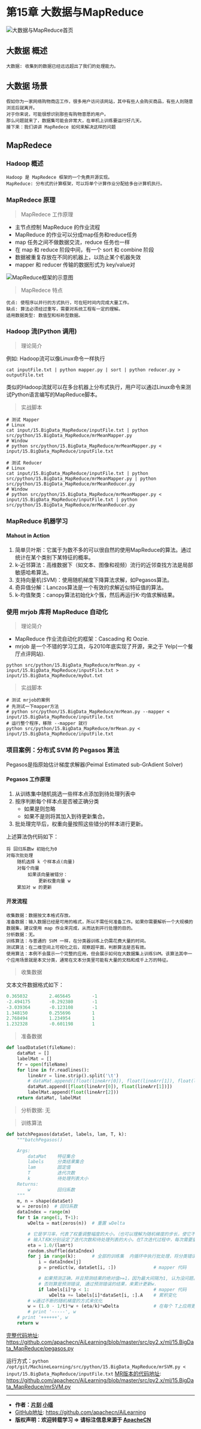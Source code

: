 # 第15章 大数据与MapReduce

![大数据与MapReduce首页](/img/ml/15.BigData_MapReduce/mr_headPage.jpg "大数据与MapReduce首页")

## 大数据 概述

`大数据: 收集到的数据已经远远超出了我们的处理能力。`


## 大数据 场景

```
假如你为一家网络购物商店工作，很多用户访问该网站，其中有些人会购买商品，有些人则随意浏览后就离开。
对于你来说，可能很想识别那些有购物意愿的用户。
那么问题就来了，数据集可能会非常大，在单机上训练要运行好几天。
接下来：我们讲讲 MapRedece 如何来解决这样的问题
```


## MapRedece 

### Hadoop 概述

```
Hadoop 是 MapRedece 框架的一个免费开源实现。
MapReduce: 分布式的计算框架，可以将单个计算作业分配给多台计算机执行。
```

### MapRedece 原理

> MapRedece 工作原理

* 主节点控制 MapReduce 的作业流程
* MapReduce 的作业可以分成map任务和reduce任务
* map 任务之间不做数据交流，reduce 任务也一样
* 在 map 和 reduce 阶段中间，有一个 sort 和 combine 阶段
* 数据被重复存放在不同的机器上，以防止某个机器失效
* mapper 和 reducer 传输的数据形式为 key/value对

![MapReduce框架的示意图](/img/ml/15.BigData_MapReduce/mr_1_cluster.jpg "MapReduce框架的示意图")

> MapRedece 特点

```
优点: 使程序以并行的方式执行，可在短时间内完成大量工作。
缺点: 算法必须经过重写，需要对系统工程有一定的理解。
适用数据类型: 数值型和标称型数据。
```

### Hadoop 流(Python 调用)

> 理论简介

例如: Hadoop流可以像Linux命令一样执行

```Shell
cat inputFile.txt | python mapper.py | sort | python reducer.py > outputFile.txt
```

类似的Hadoop流就可以在多台机器上分布式执行，用户可以通过Linux命令来测试Python语言编写的MapReduce脚本。

> 实战脚本

```
# 测试 Mapper
# Linux
cat input/15.BigData_MapReduce/inputFile.txt | python src/python/15.BigData_MapReduce/mrMeanMapper.py
# Window
# python src/python/15.BigData_MapReduce/mrMeanMapper.py < input/15.BigData_MapReduce/inputFile.txt

# 测试 Reducer
# Linux
cat input/15.BigData_MapReduce/inputFile.txt | python src/python/15.BigData_MapReduce/mrMeanMapper.py | python src/python/15.BigData_MapReduce/mrMeanReducer.py
# Window
# python src/python/15.BigData_MapReduce/mrMeanMapper.py < input/15.BigData_MapReduce/inputFile.txt | python src/python/15.BigData_MapReduce/mrMeanReducer.py
```

### MapReduce 机器学习

#### Mahout in Action

1. 简单贝叶斯：它属于为数不多的可以很自然的使用MapReduce的算法。通过统计在某个类别下某特征的概率。
2. k-近邻算法：高维数据下（如文本、图像和视频）流行的近邻查找方法是局部敏感哈希算法。
3. 支持向量机(SVM)：使用随机梯度下降算法求解，如Pegasos算法。
4. 奇异值分解：Lanczos算法是一个有效的求解近似特征值的算法。
5. k-均值聚类：canopy算法初始化k个簇，然后再运行K-均值求解结果。

### 使用 mrjob 库将 MapReduce 自动化

> 理论简介

* MapReduce 作业流自动化的框架：Cascading 和 Oozie.
* mrjob 是一个不错的学习工具，与2010年底实现了开源，来之于 Yelp(一个餐厅点评网站).

```Shell
python src/python/15.BigData_MapReduce/mrMean.py < input/15.BigData_MapReduce/inputFile.txt > input/15.BigData_MapReduce/myOut.txt
```

> 实战脚本

```
# 测试 mrjob的案例
# 先测试一下mapper方法
# python src/python/15.BigData_MapReduce/mrMean.py --mapper < input/15.BigData_MapReduce/inputFile.txt
# 运行整个程序，移除 --mapper 就行
python src/python/15.BigData_MapReduce/mrMean.py < input/15.BigData_MapReduce/inputFile.txt
```

### 项目案例：分布式 SVM 的 Pegasos 算法

Pegasos是指原始估计梯度求解器(Peimal Estimated sub-GrAdient Solver)

#### Pegasos 工作原理

1. 从训练集中随机挑选一些样本点添加到待处理列表中
2. 按序判断每个样本点是否被正确分类
    * 如果是则忽略
    * 如果不是则将其加入到待更新集合。
3. 批处理完毕后，权重向量按照这些错分的样本进行更新。

上述算法伪代码如下：

```
将 回归系数w 初始化为0
对每次批处理
    随机选择 k 个样本点(向量)
    对每个向量
        如果该向量被错分：
            更新权重向量 w
    累加对 w 的更新
```

#### 开发流程

```
收集数据：数据按文本格式存放。
准备数据：输入数据已经是可用的格式，所以不需任何准备工作。如果你需要解析一个大规模的数据集，建议使用 map 作业来完成，从而达到并行处理的目的。
分析数据：无。
训练算法：与普通的 SVM 一样，在分类器训练上仍需花费大量的时间。
测试算法：在二维空间上可视化之后，观察超平面，判断算法是否有效。
使用算法：本例不会展示一个完整的应用，但会展示如何在大数据集上训练SVM。该算法其中一个应用场景就是本文分类，通常在文本分类里可能有大量的文档和成千上万的特征。
```

> 收集数据

文本文件数据格式如下：

```python
0.365032        2.465645        -1
-2.494175       -0.292380       -1
-3.039364       -0.123108       -1
1.348150        0.255696        1
2.768494        1.234954        1
1.232328        -0.601198       1
```

> 准备数据

```python
def loadDataSet(fileName):
    dataMat = []
    labelMat = []
    fr = open(fileName)
    for line in fr.readlines():
        lineArr = line.strip().split('\t')
        # dataMat.append([float(lineArr[0]), float(lineArr[1]), float(lineArr[2])])
        dataMat.append([float(lineArr[0]), float(lineArr[1])])
        labelMat.append(float(lineArr[2]))
    return dataMat, labelMat
```

> 分析数据: 无

> 训练算法

```python
def batchPegasos(dataSet, labels, lam, T, k):
    """batchPegasos()

    Args:
        dataMat    特征集合
        labels     分类结果集合
        lam        固定值
        T          迭代次数
        k          待处理列表大小
    Returns:
        w          回归系数
    """
    m, n = shape(dataSet)
    w = zeros(n)  # 回归系数
    dataIndex = range(m)
    for t in range(1, T+1):
        wDelta = mat(zeros(n))  # 重置 wDelta

        # 它是学习率，代表了权重调整幅度的大小。（也可以理解为随机梯度的步长，使它不断减小，便于拟合）
        # 输入T和K分别设定了迭代次数和待处理列表的大小。在T次迭代过程中，每次需要重新计算eta
        eta = 1.0/(lam*t)
        random.shuffle(dataIndex)
        for j in range(k):      # 全部的训练集  内循环中执行批处理，将分类错误的值全部做累加后更新权重向量
            i = dataIndex[j]
            p = predict(w, dataSet[i, :])              # mapper 代码

            # 如果预测正确，并且预测结果的绝对值>=1，因为最大间隔为1, 认为没问题。
            # 否则算是预测错误, 通过预测错误的结果，来累计更新w.
            if labels[i]*p < 1:                        # mapper 代码
                wDelta += labels[i]*dataSet[i, :].A    # 累积变化
        # w通过不断的随机梯度的方式来优化
        w = (1.0 - 1/t)*w + (eta/k)*wDelta             # 在每个 T上应用更改
        # print '-----', w
    # print '++++++', w
    return w
```

[完整代码地址](https://github.com/apachecn/AiLearning/blob/master/src/py2.x/ml/15.BigData_MapReduce/pegasos.py): <https://github.com/apachecn/AiLearning/blob/master/src/py2.x/ml/15.BigData_MapReduce/pegasos.py>

运行方式：`python /opt/git/MachineLearning/src/python/15.BigData_MapReduce/mrSVM.py < input/15.BigData_MapReduce/inputFile.txt`
[MR版本的代码地址](https://github.com/apachecn/AiLearning/blob/master/src/py2.x/ml/15.BigData_MapReduce/mrSVM.py): <https://github.com/apachecn/AiLearning/blob/master/src/py2.x/ml/15.BigData_MapReduce/mrSVM.py>

* * *

* **作者：[片刻](http://cwiki.apachecn.org/display/~jiangzhonglian) [小瑶](http://cwiki.apachecn.org/display/~chenyao)**
* [GitHub地址](https://github.com/apachecn/AiLearning): <https://github.com/apachecn/AiLearning>
* **版权声明：欢迎转载学习 => 请标注信息来源于 [ApacheCN](http://www.apachecn.org/)**
